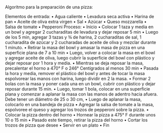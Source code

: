 Algoritmo para la preparación de una pizza:

Elementos de entrada:
  •	Agua caliente
  •	Levadura seca activa
  •	Harina de pan
  •	Aceite de oliva extra virgen
  •	Sal
  •	Azúcar
  •	Queso mozzarella 
  •	Salsa de tomate
  •	Pepperoni 
Proceso:
•	Inicio
  •	Colocar 1 taza y media en un bowl y agregar 2 cucharaditas de levadura y dejar reposar 5 min
  •	Luego de los 5 min, agregar 3 tazas y ¾ de harina, 2 cucharaditas de sal, 1 cucharadita de azúcar y 2 cucharadas de aceite de oliva y mezclar durante 1 minuto.
  •	Retirar la masa del bowl y amasar la masa de pizza en una superficie plana de 7 a 10 min
  •	Luego, volver a colocar la masa en el bowl y agregar aceite de oliva, luego cubrir la superficie del bowl con plástico y dejar reposar por 1 hora y media.
  •	Mientras se deja reposar la masa, precalentar el horno a 470° F o 246° Centígrados al menos 30 min
  •	Pasada la hora y media, remover el plástico del bowl y antes de tocar la masa espolvorear las manos con harina, luego dividir en 2 la masa.
  •	Formar 2 bolas con la masa y poner cada una en un bowl, cubrir con plástico y dejar reposar durante 15 min.
  •	Luego, tomar 1 bola, colocar en una superficie plana y comenzar a aplanar la masa con las manos de adentro hacia afuera. Debe tener un diámetro de 25 o 30 cm,
  •	Luego de aplanar la masa, colocarlo en una bandeja de pizza
  •	Agregar la salsa de tomate a la masa, espolvoree el queso y agregar los trozos de pepperoni sobre la pizza.
  •	Colocar la pizza dentro del horno
  •	Hornear la pizza a 475° F durante unos 10 o 15 min
  •	Pasado este tiempo, retirar la pizza del horno
  •	Cortar los trozos de pizza que desee
  •	Servir en un plato
•	Fin
